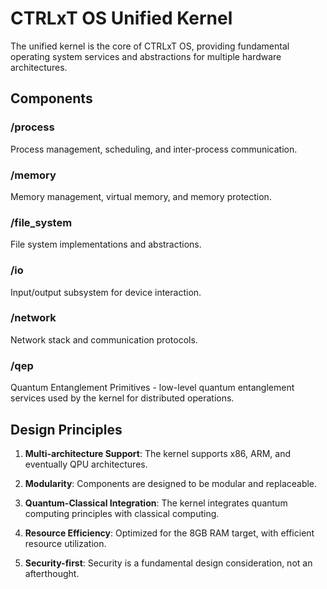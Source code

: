# CTRLxT OS Unified Kernel

The unified kernel is the core of CTRLxT OS, providing fundamental operating system services and abstractions for multiple hardware architectures.

## Components

### /process
Process management, scheduling, and inter-process communication.

### /memory
Memory management, virtual memory, and memory protection.

### /file_system
File system implementations and abstractions.

### /io
Input/output subsystem for device interaction.

### /network
Network stack and communication protocols.

### /qep
Quantum Entanglement Primitives - low-level quantum entanglement services used by the kernel for distributed operations.

## Design Principles

1. **Multi-architecture Support**: The kernel supports x86, ARM, and eventually QPU architectures.

2. **Modularity**: Components are designed to be modular and replaceable.

3. **Quantum-Classical Integration**: The kernel integrates quantum computing principles with classical computing.

4. **Resource Efficiency**: Optimized for the 8GB RAM target, with efficient resource utilization.

5. **Security-first**: Security is a fundamental design consideration, not an afterthought.